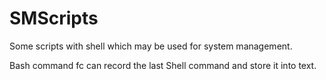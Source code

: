SMScripts
=========

Some scripts with shell which may be used for system management.

Bash command fc can record the last Shell command and store it into text.
